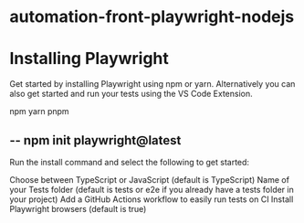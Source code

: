 # automation-front-playwright-nodejs

# Installing Playwright

Get started by installing Playwright using npm or yarn. Alternatively you can also get started and run your tests using the VS Code Extension.

npm
yarn
pnpm

--
npm init playwright@latest
--

Run the install command and select the following to get started:

Choose between TypeScript or JavaScript (default is TypeScript)
Name of your Tests folder (default is tests or e2e if you already have a tests folder in your project)
Add a GitHub Actions workflow to easily run tests on CI
Install Playwright browsers (default is true)
